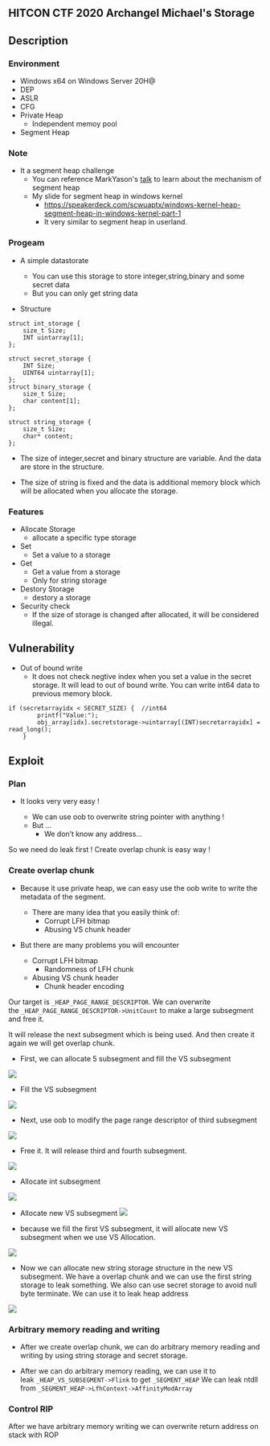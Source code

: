 HITCON CTF 2020 Archangel Michael's Storage
-

## Description

### Environment

+ Windows x64 on Windows Server 20H@
+ DEP
+ ASLR
+ CFG
+ Private Heap
	+ Independent memoy pool
+ Segment Heap

### Note 
+ It a segment heap challenge
  + You can reference MarkYason's [talk](https://www.blackhat.com/docs/us-16/materials/us-16-Yason-Windows-10-Segment-Heap-Internals.pdf) to learn about the mechanism of segment heap
  + My slide for segment heap in windows kernel 
    + https://speakerdeck.com/scwuaptx/windows-kernel-heap-segment-heap-in-windows-kernel-part-1
    + It very similar to segment heap in userland.



### Progeam
+ A simple datastorate
  + You can use this storage to store integer,string,binary and some secret data
  + But you can only get string data
  
+ Structure 

```
struct int_storage {
    size_t Size;
    INT uintarray[1];
};

struct secret_storage {
    INT Size;
    UINT64 uintarray[1];
};
struct binary_storage {
    size_t Size;
    char content[1];
};

struct string_storage {
	size_t Size;
	char* content;
};

```
 + The size of integer,secret and binary structure are variable. And the data are store in the structure.

+ The size of string is fixed and the data is additional memory block which will be allocated when you allocate the storage.

### Features

+ Allocate Storage
  +  allocate a specific type storage
+ Set
  + Set a value to a storage
+ Get
  + Get a value from a storage
  + Only for string storage
+ Destory Storage
  + destory a storage
+ Security check
  + If the size of storage is changed after allocated, it will be considered illegal.

## Vulnerability
+ Out of bound write
  + It does not check negtive index when you set a value in the secret storage. It will lead to out of bound write. You can write int64 data to previous memory block.

```
if (secretarrayidx < SECRET_SIZE) {  //int64
        printf("Value:");
        obj_array[idx].secretstorage->uintarray[(INT)secretarrayidx] = read_long();
    }
```


## Exploit

### Plan
+ It looks very very easy !

  + We can use oob to overwrite string pointer with anything !
  + But ... 
    + We don’t know any address…

So we need do leak first !
Create overlap chunk is easy way !

### Create overlap chunk

+ Because it use private heap, we can easy use the oob write to write the metadata of the segment.
  + There are many idea that you easily think of:
    + Corrupt LFH bitmap 
    + Abusing VS chunk header

+ But there are many problems you will encounter
  + Corrupt LFH bitmap
    + Randomness of LFH chunk
  + Abusing VS chunk header 
    + Chunk header encoding

Our target is `_HEAP_PAGE_RANGE_DESCRIPTOR`. We can overwrite the `_HEAP_PAGE_RANGE_DESCRIPTOR->UnitCount` to make a large subsegment and free it. 

It will release the next subsegment which is being used. And then create it again we will get overlap chunk.

+ First, we can allocate 5 subsegment and fill the VS subsegment
 
![](pic/1.png)

+ Fill the VS subsegment

![](pic/2.png)

+ Next, use oob to modify the page range descriptor of 
third subsegment

![](pic/3.png)

+ Free it. It will release third and fourth subsegment.

![](pic/4.png)

+ Allocate int subsegment 

![](pic/5.png)

+ Allocate new VS subsegment
![](pic/6.png)

+ because we fill the first VS subsegment, it will allocate new VS subsegment when we use VS Allocation.

![](pic/7.png)

+ Now we can allocate new string storage structure in the new VS subsegment.
We have a overlap chunk and we can use the first string storage to leak something. We also can use secret storage to avoid null byte terminate.
We can use it to leak heap address

![](pic/8.png)

### Arbitrary memory reading and writing 

+ After we create overlap chunk, we can do arbitrary memory reading and writing by using string storage and secret storage.

+ After we can do arbitrary memory reading, we can use it to leak `_HEAP_VS_SUBSEGMENT->Flink` to get `_SEGMENT_HEAP`
We can leak ntdll from `_SEGMENT_HEAP->LfhContext->AffinityModArray`


### Control RIP
After we have arbitrary memory writing we can overwrite return address on stack with ROP